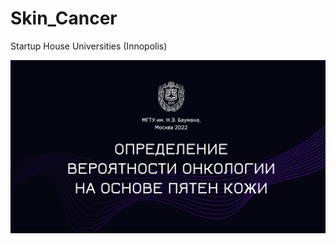# Skin_Cancer
Startup House Universities (Innopolis)

![alt text](https://github.com/MaksimKoster/Skin_Cancer/blob/main/Title.png)
